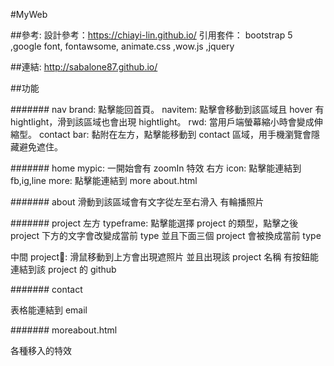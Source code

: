 #MyWeb

##參考:
設計參考：https://chiayi-lin.github.io/
引用套件：
bootstrap 5 ,google font, fontawsome, animate.css ,wow.js ,jquery

##連結:
http://sabalone87.github.io/

##功能

####### nav
brand: 點擊能回首頁。
navitem: 點擊會移動到該區域且 hover 有 hightlight，滑到該區域也會出現 hightlight。
rwd: 當用戶端螢幕縮小時會變成伸縮型。
contact bar: 黏附在左方，點擊能移動到 contact 區域，用手機瀏覽會隱藏避免遮住。

####### home
mypic: 一開始會有 zoomIn 特效
右方 icon: 點擊能連結到 fb,ig,line
more: 點擊能連結到 more about.html

####### about
滑動到該區域會有文字從左至右滑入
有輪播照片

####### project
左方 typeframe: 點擊能選擇 project 的類型，點擊之後 project 下方的文字會改變成當前 type 並且下面三個 project 會被換成當前 type

中間 project: 滑鼠移動到上方會出現遮照片 並且出現該 project 名稱 有按鈕能連結到該 project 的 github

####### contact

表格能連結到 email

####### moreabout.html

各種移入的特效
